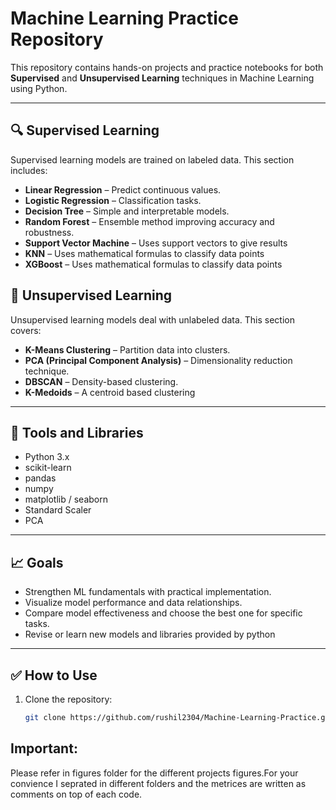 # Machine Learning Practice Repository

This repository contains hands-on projects and practice notebooks for both **Supervised** and **Unsupervised Learning** techniques in Machine Learning using Python.


---

## 🔍 Supervised Learning

Supervised learning models are trained on labeled data. This section includes:
- **Linear Regression** – Predict continuous values.
- **Logistic Regression** – Classification tasks.
- **Decision Tree** – Simple and interpretable models.
- **Random Forest** – Ensemble method improving accuracy and robustness.
- **Support Vector Machine** – Uses support vectors to give results
- **KNN** – Uses mathematical formulas to classify data points
- **XGBoost** – Uses mathematical formulas to classify data points
   

## 🔎 Unsupervised Learning

Unsupervised learning models deal with unlabeled data. This section covers:
- **K-Means Clustering** – Partition data into clusters.
- **PCA (Principal Component Analysis)** – Dimensionality reduction technique.
- **DBSCAN** – Density-based clustering.
- **K-Medoids** – A centroid based clustering

---

## 🧰 Tools and Libraries

- Python 3.x
- scikit-learn
- pandas
- numpy
- matplotlib / seaborn
- Standard Scaler
- PCA


---

## 📈 Goals

- Strengthen ML fundamentals with practical implementation.
- Visualize model performance and data relationships.
- Compare model effectiveness and choose the best one for specific tasks.
- Revise or learn new models and libraries provided by python





---

## ✅ How to Use

1. Clone the repository:
   ```bash
   git clone https://github.com/rushil2304/Machine-Learning-Practice.git

## Important:
  Please refer in figures folder for the different projects figures.For your convience I seprated in different folders and the metrices are written as comments on top of each code.  